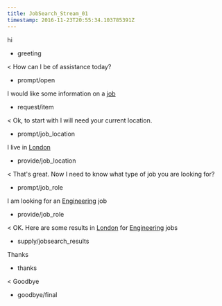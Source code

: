 ```yaml
---
title: JobSearch_Stream_01
timestamp: 2016-11-23T20:55:34.103785391Z
---
```


hi
* greeting

< How can I be of assistance today?
* prompt/open

I would like some information on a [job](item_type)
* request/item

< Ok, to start with I will need your current location.
* prompt/job_location

I live in [London](location)
* provide/job_location

< That's great. Now I need to know what type of job you are looking for?
* prompt/job_role

I am looking for an [Engineering](jobrole) job
* provide/job_role

< OK. Here are some results in [London](location) for [Engineering](jobrole) jobs
* supply/jobsearch_results

Thanks
* thanks

< Goodbye
* goodbye/final